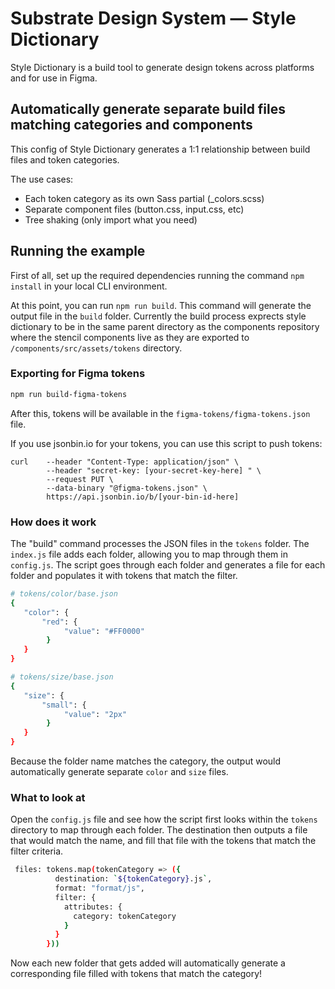 # Substrate Design System — Style Dictionary

Style Dictionary is a build tool to generate design tokens across platforms and for use in Figma.

## Automatically generate separate build files matching categories and components

This config of Style Dictionary generates a 1:1 relationship between build files and token categories.

The use cases:

- Each token category as its own Sass partial (_colors.scss)
- Separate component files (button.css, input.css, etc)
- Tree shaking (only import what you need)

## Running the example

First of all, set up the required dependencies running the command `npm install` in your local CLI environment.

At this point, you can run `npm run build`. This command will generate the output file in the `build` folder. Currently the build process exprects style dictionary to be in the same parent directory as the components repository where the stencil components live as they are exported to
`/components/src/assets/tokens` directory.

### Exporting for Figma tokens

```bash
npm run build-figma-tokens
```

After this, tokens will be available in the `figma-tokens/figma-tokens.json` file.

If you use jsonbin.io for your tokens, you can use this script to push tokens:

```postman
curl    --header "Content-Type: application/json" \
        --header "secret-key: [your-secret-key-here] " \
        --request PUT \
        --data-binary "@figma-tokens.json" \
        https://api.jsonbin.io/b/[your-bin-id-here]
```


### How does it work

The "build" command processes the JSON files in the `tokens` folder. The `index.js` file adds each folder, allowing you to map through them in `config.js`. The script goes through each folder and generates a file for each folder and populates it with tokens that match the filter.

```sh
# tokens/color/base.json
{
   "color": {
       "red": {
            "value": "#FF0000"
        }
   }
}
```

```sh
# tokens/size/base.json
{
   "size": {
       "small": {
            "value": "2px"
        }
   }
}
```

Because the folder name matches the category, the output would automatically generate separate `color` and `size` files.

### What to look at

Open the `config.js` file and see how the script first looks within the `tokens` directory to map through each folder. The destination then outputs a file that would match the name, and fill that file with the tokens that match the filter criteria.

```sh
 files: tokens.map(tokenCategory => ({
          destination: `${tokenCategory}.js`,
          format: "format/js",
          filter: {
            attributes: {
              category: tokenCategory
            }
          }
        }))
```

Now each new folder that gets added will automatically generate a corresponding file filled with tokens that match the category!
